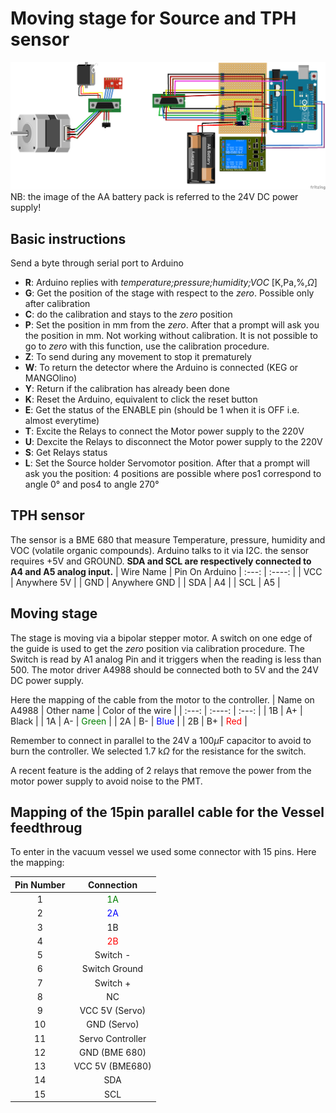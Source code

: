 # Moving stage for Source and TPH sensor

![alt text](Schetch_bb.png)
NB: the image of the AA battery pack is referred to the 24V DC power supply!

## Basic instructions
Send a byte through serial port to Arduino

- **R**: Arduino replies with *temperature;pressure;humidity;VOC* [K,Pa,%,$\Omega$]
- **G**: Get the position of the stage with respect to the *zero*. Possible only after calibration
- **C**: do the calibration and stays to the *zero* position
- **P**: Set the position in mm from the *zero*. After that a prompt will ask you the position in mm. Not working without calibration. It is not possible to go to *zero* with this function, use the calibration procedure.
- **Z**: To send during any movement to stop it prematurely
- **W**: To return the detector where the Arduino is connected (KEG or MANGOlino)
- **Y**: Return if the calibration has already been done
- **K**: Reset the Arduino, equivalent to click the reset button
- **E**: Get the status of the ENABLE pin (should be 1 when it is OFF i.e. almost everytime)
- **T**: Excite the Relays to connect the Motor power supply to the 220V
- **U**: Dexcite the Relays to disconnect the Motor power supply to the 220V
- **S**: Get Relays status
- **L**: Set the Source holder Servomotor position. After that a prompt will ask you the position: 4 positions are possible where pos1 correspond to angle 0° and pos4 to angle 270°

## TPH sensor

The sensor is a BME 680 that measure Temperature, pressure, humidity and VOC (volatile organic compounds).
Arduino talks to it via I2C. the sensor requires +5V and GROUND. **SDA and SCL are respectively connected to A4 and A5 analog input.**
| Wire Name      | Pin On Arduino
| :---:        |    :----:   |
| VCC      | Anywhere 5V       |
| GND   | Anywhere GND        |
| SDA   | A4        |
| SCL   | A5        |

## Moving stage

The stage is moving via a bipolar stepper motor. A switch on one edge of the guide is used to get the *zero* position via calibration procedure.
The Switch is read by A1 analog Pin and it triggers when the reading is less than 500.
The motor driver A4988 should be connected both to 5V and the 24V DC power supply.

Here the mapping of the cable from the motor to the controller.
| Name on A4988      | Other name | Color of the wire     |
| :---:        |    :----:   |          :---: |
| 1B      | A+       | Black   |
| 1A   | A-        | <span style="color:green">Green</span>      |
| 2A   | B-        | <span style="color:blue">Blue</span>      |
| 2B   | B+        | <span style="color:red">Red</span>      |

Remember to connect in parallel to the 24V a 100$\mu$F capacitor to avoid to burn the controller.
We selected 1.7 k$\Omega$ for the resistance for the switch.

A recent feature is the adding of 2 relays that remove the power from the motor power supply to avoid noise to the PMT.

## Mapping of the 15pin parallel cable for the Vessel feedthroug

To enter in the vacuum vessel we used some connector with 15 pins. Here the mapping:

| Pin Number      | Connection |
| :---:        |    :----:   |
| 1      | <span style="color:green">1A</span>       |
| 2      | <span style="color:blue">2A</span>       |
| 3      | 1B       |
| 4      | <span style="color:red">2B</span>       |
| 5      | Switch -       |
| 6      | Switch Ground       |
| 7      | Switch +       |
| 8      | NC      |
| 9      | VCC 5V (Servo)       |
| 10      | GND (Servo)       |
| 11     | Servo Controller       |
| 12      |  GND (BME 680)      |
| 13      | VCC 5V (BME680)       |
| 14      | SDA       |
| 15      | SCL       |